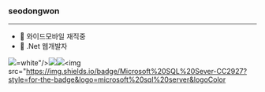 ### seodongwon

***

- 🔭 와이드모바일 재직중
- 🌱 .Net 웹개발자

<img src="https://img.shields.io/badge/.NET-512BD4?style=for-the-badge&logo=dotnet&logoColor=white"/></a>=white"/><img src="https://img.shields.io/badge/JavaScript-323330?style=for-the-badge&logo=javascript&logoColor=F7DF1E"/><img src="https://img.shields.io/badge/AngularJS-E23237?style=for-the-badge&logo=angularjs&logoColor=white"/><img src="https://img.shields.io/badge/Microsoft%20SQL%20Sever-CC2927?style=for-the-badge&logo=microsoft%20sql%20server&logoColor

<!--
**dongphas/dongphas** is a ✨ _special_ ✨ repository because its `README.md` (this file) appears on your GitHub profile.

Here are some ideas to get you started:

- 🔭 I’m currently working on ...
- 🌱 I’m currently learning ...
- 👯 I’m looking to collaborate on ...
- 🤔 I’m looking for help with ...
- 💬 Ask me about ...
- 📫 How to reach me: ...
- 😄 Pronouns: ...
- ⚡ Fun fact: ...
-->
